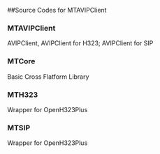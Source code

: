 ##Source Codes for MTAVIPClient

### MTAVIPClient
AVIPClient, AVIPClient for H323; AVIPClient for SIP

### MTCore
Basic Cross Flatform Library

### MTH323
Wrapper for OpenH323Plus

### MTSIP
Wrapper for OpenH323Plus
